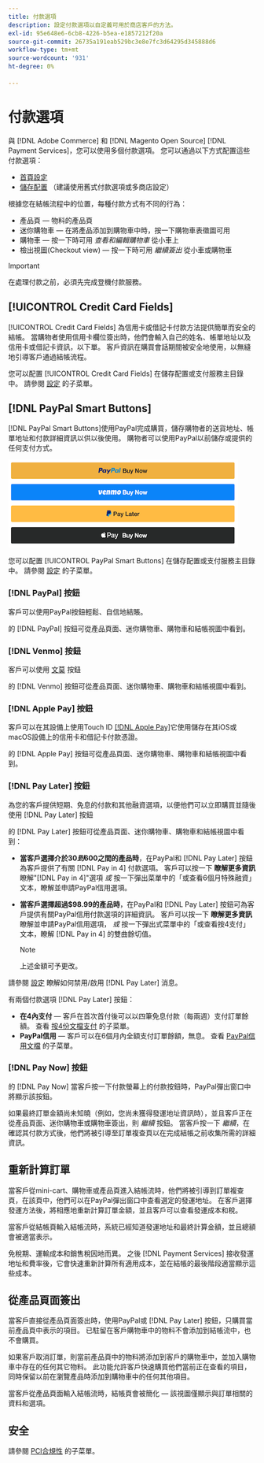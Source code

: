 ```yaml
---
title: 付款選項
description: 設定付款選項以自定義可用於商店客戶的方法。
exl-id: 95e648e6-6cb8-4226-b5ea-e1857212f20a
source-git-commit: 26735a191eab529bc3e8e7fc3d64295d345888d6
workflow-type: tm+mt
source-wordcount: '931'
ht-degree: 0%

---
```


# 付款選項

與 [!DNL Adobe Commerce] 和 [!DNL Magento Open Source] [!DNL Payment Services]，您可以使用多個付款選項。 您可以通過以下方式配置這些付款選項：

* [首頁設定](payments-home.md)
* [儲存配置](configure-admin.md) （建議使用舊式付款選項或多商店設定）

根據您在結帳流程中的位置，每種付款方式有不同的行為：

* 產品頁 — 物料的產品頁
* 迷你購物車 — 在將產品添加到購物車中時，按一下購物車表徵圖可用
* 購物車 — 按一下時可用 _查看和編輯購物車_ 從小車上
* 檢出視圖(Checkout view) — 按一下時可用 _繼續簽出_ 從小車或購物車

>[!IMPORTANT]
>
>在處理付款之前，必須先完成登機付款服務。

## [!UICONTROL Credit Card Fields]

[!UICONTROL Credit Card Fields] 為信用卡或借記卡付款方法提供簡單而安全的結帳。 當購物者使用信用卡欄位簽出時，他們會輸入自己的姓名、帳單地址以及信用卡或借記卡資訊，以下單。 客戶資訊在購買會話期間被安全地使用，以無縫地引導客戶通過結帳流程。

您可以配置 [!UICONTROL Credit Card Fields] 在儲存配置或支付服務主目錄中。 請參閱 [設定](settings.md#credit-card-fields) 的子菜單。

## [!DNL PayPal Smart Buttons]

[!DNL PayPal Smart Buttons]使用PayPal完成購買，儲存購物者的送貨地址、帳單地址和付款詳細資訊以供以後使用。 購物者可以使用PayPal以前儲存或提供的任何支付方式。

![[!DNL PayPal Smart Buttons] 選項](assets/buttons-md.png)

您可以配置 [!UICONTROL PayPal Smart Buttons] 在儲存配置或支付服務主目錄中。  請參閱 [設定](settings.md#payment-buttons) 的子菜單。

### [!DNL PayPal] 按鈕

客戶可以使用PayPal按鈕輕鬆、自信地結賬。

的 [!DNL PayPal] 按鈕可從產品頁面、迷你購物車、購物車和結帳視圖中看到。

### [!DNL Venmo] 按鈕

客戶可以使用 [文莫](https://venmo.com/) 按鈕

的 [!DNL Venmo] 按鈕可從產品頁面、迷你購物車、購物車和結帳視圖中看到。

### [!DNL Apple Pay] 按鈕

客戶可以在其設備上使用Touch ID [[!DNL Apple Pay]](https://www.apple.com/apple-pay/)它使用儲存在其iOS或macOS設備上的信用卡和借記卡付款憑證。

的 [!DNL Apple Pay] 按鈕可從產品頁面、迷你購物車、購物車和結帳視圖中看到。

### [!DNL Pay Later] 按鈕

為您的客戶提供短期、免息的付款和其他融資選項，以便他們可以立即購買並隨後使用 [!DNL Pay Later] 按鈕

的 [!DNL Pay Later] 按鈕可從產品頁面、迷你購物車、購物車和結帳視圖中看到：

* **當客戶選擇介於$30到$600之間的產品時**，在PayPal和 [!DNL Pay Later] 按鈕為客戶提供了有關 [!DNL Pay in 4] 付款選項。 客戶可以按一下 **瞭解更多資訊** 瞭解&quot;[!DNL Pay in 4]&quot;選項 _或_ 按一下彈出菜單中的「或查看6個月特殊融資」文本，瞭解並申請PayPal信用選項。
* **當客戶選擇超過$98.99的產品時**，在PayPal和 [!DNL Pay Later] 按鈕可為客戶提供有關PayPal信用付款選項的詳細資訊。 客戶可以按一下 **瞭解更多資訊** 瞭解並申請PayPal信用選項， _或_ 按一下彈出式菜單中的「或查看按4支付」文本，瞭解 [!DNL Pay in 4] 的雙曲餘切值。

   >[!NOTE]
   >
   >上述金額可予更改。

請參閱 [設定](settings.md#payment-buttons) 瞭解如何禁用/啟用 [!DNL Pay Later] 消息。

有兩個付款選項 [!DNL Pay Later] 按鈕：

* **在4內支付** — 客戶在首次首付後可以以四筆免息付款（每兩週）支付訂單餘額。 查看 [按4份文檔支付](https://www.paypal.com/us/digital-wallet/ways-to-pay/buy-now-pay-later) 的子菜單。
* **PayPal信用** — 客戶可以在6個月內全額支付訂單餘額，無息。 查看 [PayPal信用文檔](https://www.paypal.com/us/webapps/mpp/paypal-credit) 的子菜單。

### [!DNL Pay Now] 按鈕

的 [!DNL Pay Now] 當客戶按一下付款螢幕上的付款按鈕時，PayPal彈出窗口中將顯示該按鈕。

如果最終訂單金額尚未知曉（例如，您尚未獲得發運地址資訊時），並且客戶正在從產品頁面、迷你購物車或購物車簽出，則 _繼續_ 按鈕。 當客戶按一下 _繼續_，在確認其付款方式後，他們將被引導至訂單複查頁以在完成結帳之前收集所需的詳細資訊。

## 重新計算訂單

當客戶從mini-cart、購物車或產品頁進入結帳流時，他們將被引導到訂單複查頁，在該頁中，他們可以在PayPal彈出窗口中查看選定的發運地址。 在客戶選擇發運方法後，將相應地重新計算訂單金額，並且客戶可以查看發運成本和稅。

當客戶從結帳頁輸入結帳流時，系統已經知道發運地址和最終計算金額，並且總額會被適當表示。

免稅期、運輸成本和銷售稅因地而異。 之後 [!DNL Payment Services] 接收發運地址和費率後，它會快速重新計算所有適用成本，並在結帳的最後階段適當顯示這些成本。

## 從產品頁面簽出

當客戶直接從產品頁面簽出時，使用PayPal或 [!DNL Pay Later] 按鈕，只購買當前產品頁中表示的項目。 已駐留在客戶購物車中的物料不會添加到結帳流中，也不會購買。

如果客戶取消訂單，則當前產品頁中的物料將添加到客戶的購物車中，並加入購物車中存在的任何其它物料。 此功能允許客戶快速購買他們當前正在查看的項目，同時保留以前在瀏覽產品時添加到購物車中的任何其他項目。

當客戶從產品頁面輸入結帳流時，結帳頁會被簡化 — 該視圖僅顯示與訂單相關的資料和選項。

## 安全

請參閱 [PCI合規性](security.md#pci-compliance) 的子菜單。
